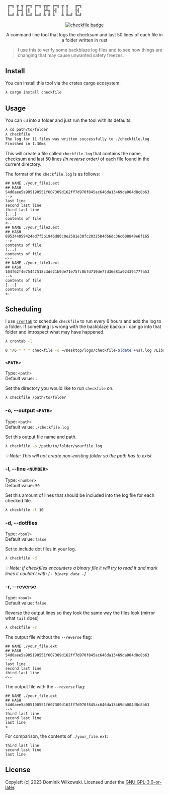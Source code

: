 ```sh
 ╔═╗ ╦ ╦ ╔═╗ ╔═╗ ╦╔═ ╔═╗ ╦ ╦   ╔═╗
 ║   ╠═╣ ║╣  ║   ╠╩╗ ╠╣  ║ ║   ║╣
 ╚═╝ ╩ ╩ ╚═╝ ╚═╝ ╩ ╩ ╚   ╩ ╩═╝ ╚═╝
```

<p align="center">
	<a href="https://crates.io/crates/checkfile"><img src="https://img.shields.io/crates/v/checkfile.svg" alt="checkfile badge"></a>
</p>

<p align="center">A command line tool that logs the checksum and last 50 lines of each file in a folder written in rust</p>

> I use this to verify some backblaze log files and to see how things are changing that may cause unwanted safety freezes.

## Install

You can install this tool via the crates cargo ecosystem:

```sh
λ cargo install checkfile
```

## Usage

You can `cd` into a folder and just run the tool with its defaults:

```sh
λ cd path/to/folder
λ checkfile
The log for 11 files was written successfully to ./checkfile.log
Finished in 1.30ms
```

This will create a file called `checkfile.log` that contains the name, checksum and last 50 lines _(in reverse order)_ of each file found in the current directory.

The format of the `checkfile.log` is as follows:

```
## NAME ./your_file1.ext
## HASH 54d0aee5a905190551f607309d162ff7d970f845ac646da13469da004d8c8b63
-->
last line
second last line
third last line
[...]
contents of file
<--
## NAME ./your_file2.ext
## HASH 895344059424ed7f5b1946d80c0e2581e30fc2032584db6dc36c608849e6f165
-->
contents of file
[...]
contents of file
<--
## NAME ./your_file3.ext
## HASH 104f62f4e75447518c3de21b9de71e757c0b7d719de77d36e81a024394777a53
-->
contents of file
[...]
contents of file
<--
```

## Scheduling

I use [`crontab`](https://www.man7.org/linux/man-pages/man5/crontab.5.html) to schedule `checkfile` to run every 6 hours and add the log to a folder.
If something is wrong with the backblaze backup I can go into that folder and introspect what may have happened.

```sh
λ crontab -l

0 */6 * * * checkfile -o ~/Desktop/logs/checkfile-$(date +%s).log /Library/Backblaze.bzpkg/bzdata/bzbackup/bzdatacenter >> ~/Desktop/logs/error.log 
```

### `<PATH>`
Type: `<path>`  
Default value: `.`

Set the directory you would like to run `checkfile` on.

```sh
λ checkfile /path/to/folder
```

### -o, --output `<PATH>`
Type: `<path>`  
Default value: `./checkfile.log`

Set this output file name and path.

```sh
λ checkfile -o /path/to/folder/yourfile.log
```

_💡 Note: This will not create non-existing folder so the path has to exist_

### -l, --line `<NUMBER>`
Type: `<number>`  
Default value: `50`

Set this amount of lines that should be included into the log file for each checked file.

```sh
λ checkfile -l 10
```

### -d, --dotfiles
Type: `<bool>`  
Default value: `false`

Set to include dot files in your log.

```sh
λ checkfile -d
```

_💡 Note: If checkfiles encounters a binary file it will try to read it and mark lines it couldn't with `[- binary data -]`_

### -r, --reverse
Type: `<bool>`  
Default value: `false`

Reverse the output lines so they look the same way the files look (mirror what `tail` does)

```sh
λ checkfile -r
```

The output file without the `--reverse` flag:

```
## NAME ./your_file.ext
## HASH 54d0aee5a905190551f607309d162ff7d970f845ac646da13469da004d8c8b63
-->
last line
second last line
third last line
<--
```

The output file with the `--reverse` flag:

```
## NAME ./your_file.ext
## HASH 54d0aee5a905190551f607309d162ff7d970f845ac646da13469da004d8c8b63
-->
third last line
second last line
last line
<--
```

For comparison, the contents of `./your_file.ext`:

```
third last line
second last line
last line
```

## License
Copyleft (c) 2023 Dominik Wilkowski.
Licensed under the [GNU GPL-3.0-or-later](https://github.com/dominikwilkowski/checkfile/blob/main/LICENSE).
